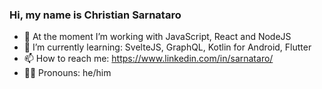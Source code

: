 ### Hi, my name is Christian Sarnataro
- 🔭 At the moment I’m working with JavaScript, React and NodeJS 
- 🌱 I’m currently learning: SvelteJS, GraphQL, Kotlin for Android, Flutter
- 📫 How to reach me: https://www.linkedin.com/in/sarnataro/
- 🏳️‍🌈 Pronouns: he/him

<!--
**csarnataro/csarnataro** is a ✨ _special_ ✨ repository because its `README.md` (this file) appears on your GitHub profile.

Here are some ideas to get you started:

- 🔭 I’m currently working on ...
- 🌱 I’m currently learning ...
- 👯 I’m looking to collaborate on ...
- 🤔 I’m looking for help with ...
- 💬 Ask me about ...
- 📫 How to reach me: ...
- 😄 Pronouns: ...
- ⚡ Fun fact: ...
-->
